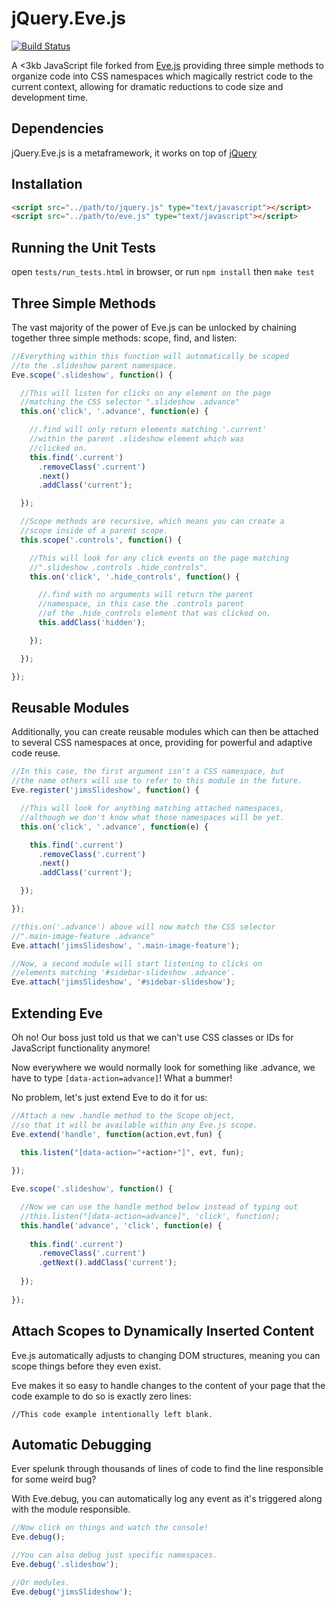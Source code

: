 # jQuery.Eve.js

[![Build Status](https://travis-ci.org/bolasblack/jQuery.Eve.js.png?branch=master)](https://travis-ci.org/bolasblack/jQuery.Eve.js)

A &lt;3kb JavaScript file forked from [Eve.js](http://evejs.com) providing three simple methods to organize code into CSS namespaces which magically restrict code to the current context, allowing for dramatic reductions to code size and development time. 

## Dependencies

jQuery.Eve.js is a metaframework, it works on top of [jQuery](http://jquery.com)

## Installation

```html
<script src="../path/to/jquery.js" type="text/javascript"></script>
<script src="../path/to/eve.js" type="text/javascript"></script>
```

## Running the Unit Tests

open `tests/run_tests.html` in browser, or run `npm install` then `make test`

## Three Simple Methods

The vast majority of the power of Eve.js can be unlocked by chaining together three simple methods: scope, find, and listen:

```javascript
//Everything within this function will automatically be scoped
//to the .slideshow parent namespace.
Eve.scope('.slideshow', function() {

  //This will listen for clicks on any element on the page
  //matching the CSS selector ".slideshow .advance"
  this.on('click', '.advance', function(e) {

    //.find will only return elements matching '.current'
    //within the parent .slideshow element which was
    //clicked on.
    this.find('.current')
      .removeClass('.current')
      .next()
      .addClass('current');

  });

  //Scope methods are recursive, which means you can create a
  //scope inside of a parent scope.
  this.scope('.controls', function() {

    //This will look for any click events on the page matching
    //".slideshow .controls .hide_controls".
    this.on('click', '.hide_controls', function() {

      //.find with no arguments will return the parent
      //namespace, in this case the .controls parent
      //of the .hide_controls element that was clicked on.
      this.addClass('hidden');

    });

  });

});
```

## Reusable Modules

Additionally, you can create reusable modules which can then be attached to several CSS namespaces at once, providing for powerful and adaptive code reuse.

```javascript
//In this case, the first argument isn't a CSS namespace, but
//the name others will use to refer to this module in the future.
Eve.register('jimsSlideshow', function() {

  //This will look for anything matching attached namespaces,
  //although we don't know what those namespaces will be yet.
  this.on('click', '.advance', function(e) {

    this.find('.current')
      .removeClass('.current')
      .next()
      .addClass('current');

  });

});

//this.on('.advance') above will now match the CSS selector
//".main-image-feature .advance"
Eve.attach('jimsSlideshow', '.main-image-feature');

//Now, a second module will start listening to clicks on
//elements matching '#sidebar-slideshow .advance'.
Eve.attach('jimsSlideshow', '#sidebar-slideshow');
```

## Extending Eve

Oh no! Our boss just told us that we can't use CSS classes or IDs for JavaScript functionality anymore!

Now everywhere we would normally look for something like .advance, we have to type `[data-action=advance]`! What a bummer!

No problem, let's just extend Eve to do it for us:

```javascript
//Attach a new .handle method to the Scope object,
//so that it will be available within any Eve.js scope.
Eve.extend('handle', function(action,evt,fun) {

  this.listen("[data-action="+action+"]", evt, fun);
  
});

Eve.scope('.slideshow', function() {

  //Now we can use the handle method below instead of typing out
  //this.listen("[data-action=advance]", 'click', function);
  this.handle('advance', 'click', function(e) {
  
    this.find('.current')
      .removeClass('.current')
      .getNext().addClass('current');
      
  });
  
});
```

## Attach Scopes to Dynamically Inserted Content

Eve.js automatically adjusts to changing DOM structures, meaning you can scope things before they even exist.

Eve makes it so easy to handle changes to the content of your page that the code example to do so is exactly zero lines:

    //This code example intentionally left blank.

## Automatic Debugging

Ever spelunk through thousands of lines of code to find the line responsible for some weird bug?

With Eve.debug, you can automatically log any event as it's triggered along with the module responsible.

```javascript
//Now click on things and watch the console!
Eve.debug();

//You can also debug just specific namespaces.
Eve.debug('.slideshow');

//Or modules.
Eve.debug('jimsSlideshow');
```

<!--[Complete API Documentation](http://github.com/Yuffster/Eve.js/blob/master/docs/API_Documentation.md)-->

